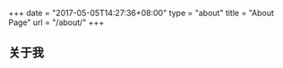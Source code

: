 +++
date = "2017-05-05T14:27:36+08:00"
type = "about"
title = "About Page"
url = "/about/"
+++


## 关于我  

